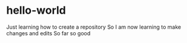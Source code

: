 # hello-world
Just learning how to create a repository 
So I am now learning to make changes and edits 
So far so good 
